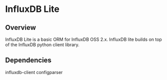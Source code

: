 # InfluxDB Lite #

## Overview ##

InfluxDB Lite is a basic ORM for InfluxDB OSS 2.x. 
InfluxDB lite builds on top of the InfluxDB python client library.

## Dependencies ##
influxdb-client
configparser
